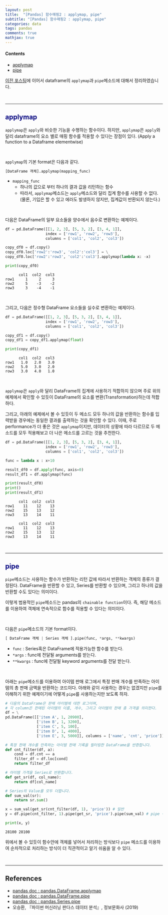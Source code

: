 ```yaml
---
layout: post
title:  "[Pandas] 함수매핑2 : applymap, pipe"
subtitle: "[Pandas] 함수매핑2 : applymap, pipe"
categories: data
tags: pandas
comments: true
mathjax: true
---
```


#### Contents
- [applymap](#applymap)
- [pipe](#pipe)

[이전 포스팅](https://jhryu1208.github.io/data/2022/02/27/Pandas_Apply1/)에 이어서 dataframe의 `applymap`과 `pipe`메소드에 대해서 정리하였습니다.

<br>

---

## <span style="color:navy">applymap<span>

`applymap`은 `apply`와 비슷한 기능을 수행하는 함수이다. 하지만, `applymap`은 `apply`와 달리 dataframe의 요소 별로  매핑 함수를 적용할 수 있다는 장점이 있다.  (Apply a function to a Dataframe elementwise)

<br>

`applymap`의 기본 format은 다음과 같다.

```python
[DataFrame 객체].applymap(mapping_func)
```

- `mapping_func`
    - 하나의 값으로 부터 하나의 결과 값을 리턴하는 함수
    - 따라서,  `applymap`메소드는 `apply`메소드와 달리 집계 함수를 사용할 수 없다.
    (물론, 기입은 할 수 있고 에러도 발생하지 않지만, 집계값이 반환되지 않는다.)

<br>

다음은 DataFrame의 일부 요소들을 양수에서 음수로 변환하는 예제이다.

```python
df = pd.DataFrame([[1, 2, 3], [5, 3, 2], [3, 4, 1]],
                  index = ['row1', 'row2', 'row3'],
                  columns = ['col1', 'col2', 'col3'])

copy_df0 = df.copy()
copy_df0.loc['row2':'row3', 'col2':'col3'] = \
copy_df0.loc['row2':'row3', 'col2':'col3'].applymap(lambda x: -x)

print(copy_df0)
```

```
      col1  col2  col3
row1     1     2     3
row2     5    -3    -2
row3     3    -4    -1
```

<br>

그리고, 다음은 정수형 DataFrame 요소들을 실수로 변환하는 예제이다.

```python
df = pd.DataFrame([[1, 2, 3], [5, 3, 2], [3, 4, 1]],
                  index = ['row1', 'row2', 'row3'],
                  columns = ['col1', 'col2', 'col3'])

copy_df1 = df.copy()
copy_df1 = copy_df1.applymap(float)

print(copy_df1)
```

```
      col1  col2  col3
row1   1.0   2.0   3.0
row2   5.0   3.0   2.0
row3   3.0   4.0   1.0
```

<br>

`applymap`은 `apply`와 달리 DataFrame의 집계에 사용하기 적합하지 않으며  주로 위의 예제에서 확인할 수 있듯이 DataFrame의 요소를 변환(Transformation)하는데 적합하다.

그리고, 아래의 예제에서 볼 수 있듯이  두 메소드 모두 하나의 값을 반환하는 함수를 입력받을 경우에는 동일한 결과를 출력하는 것을 확인할 수 있다. 이때, 주로 performance가 더 좋은 것은 `applymap`이지만, 데이터의 상황에 따라 다르므로 두 메소드를 모두 적용해보고 더 나은 메소드를 고르는 것을 추천한다. 

```python
df = pd.DataFrame([[1, 2, 3], [5, 3, 2], [3, 4, 1]],
                  index = ['row1', 'row2', 'row3'],
                  columns = ['col1', 'col2', 'col3'])

func = lambda x : x+10

result_df0 = df.apply(func, axis=0)
result_df1 = df.applymap(func)

print(result_df0)
print()
print(result_df1)
```

```
      col1  col2  col3
row1    11    12    13
row2    15    13    12
row3    13    14    11

      col1  col2  col3
row1    11    12    13
row2    15    13    12
row3    13    14    11
```

<br>

---

## <span style="color:navy">pipe<span>

`pipe`메소드는 사용하는 함수가 반환하는 리턴 값에 따라서 반환하는 객체의 종류가 결정된다. DataFrame을 반환할 수 있고, Series를 반환할 수 있으며, 그리고 하나의 값을 반환할 수도 있다는 의미이다.

이렇게 범용적인 `pipe`메소드는 pandas의 `chainable function`이다. 즉, 해당 메소드를 이용하여 객체에 연속적으로 함수를 적용할 수 있다는 의미이다. 

<br>

다음은 `pipe`메소드의 기본 format이다.

```python
[ DataFrame 객체 | Series 객체 ].pipe(func, *args, **kwargs)
```

- `func` : Series혹은 DataFrame에 적용가능한 함수를 받는다.
- `*args` : func에 전달될 arguments를 받는다.
- `**kwargs` : func에 전달될 keyword arguments를 전달 받는다.

<br>

아래는 `pipe`메소드를 이용하여 아이템 판매 로그에서 특정 판매 개수를 만족하는 아이템의 총 판매 금액을 반환하는 코드이다. 아래와 같이 사용하는 경우는 없겠지만 `pipe`를 이해하기 위한 예제이기에 어떻게 `pipe`를 사용하는지만 보도록 하자.

```python
# 다음의 DataFrame은 판매 아이템에 대한 로그이며, 
# 각 column은 판매된 아이템의 이름, 개수, 그리고 아이템의 판매 총 가격을 의미한다.
df = \
pd.DataFrame([['item A', 1, 20900],
              ['item B', 1, 3200],
              ['item C', 5, 100],
              ['item D', 1, 4000],
              ['item E', 3, 5000]], columns = ['name', 'cnt', 'price'])

# 특정 판매 개수를 만족하는 아이템 판매 기록을 필터링한 DataFrame을 반환합니다.
def cnt_filter(df, a):
    cond = df.cnt == a
    filter_df = df.loc[cond]
    return filter_df

# 아이템 가격을 Series로 반환합니다.
def get_sr(df, col_name):
    return df[col_name]

# Series의 Value를 모두 더합니다.
def sum_val(sr):
    return sr.sum()

x = sum_val(get_sr(cnt_filter(df, 1), 'price')) # 일반
y = df.pipe(cnt_filter, 1).pipe(get_sr, 'price').pipe(sum_val) # pipe 이용

print(x, y)
```

```
28100 28100
```

위에서 볼 수 있듯이 함수안에 객체를 넣어서 처리하는 방식보다 `pipe` 메소드를 이용하여 순차적으로 처리하는 방식이 더 직관적이고 알기 쉬움을 알 수 있다.

<br>

---

## References

- [pandas doc : pandas.DataFrame.applymap](https://pandas.pydata.org/docs/reference/api/pandas.DataFrame.applymap.html?highlight=applymap)
- [pandas doc : pandas.DataFrame.pipe](https://pandas.pydata.org/docs/reference/api/pandas.DataFrame.pipe.html?highlight=pipe)
- [pandas doc : pandas.Series.pipe](https://pandas.pydata.org/docs/reference/api/pandas.Series.pipe.html?highlight=pipe#pandas.Series.pipe)
- 오승환, 『파이썬 머신러닝 판다스 데이터 분석』, 정보문화사 (2019)